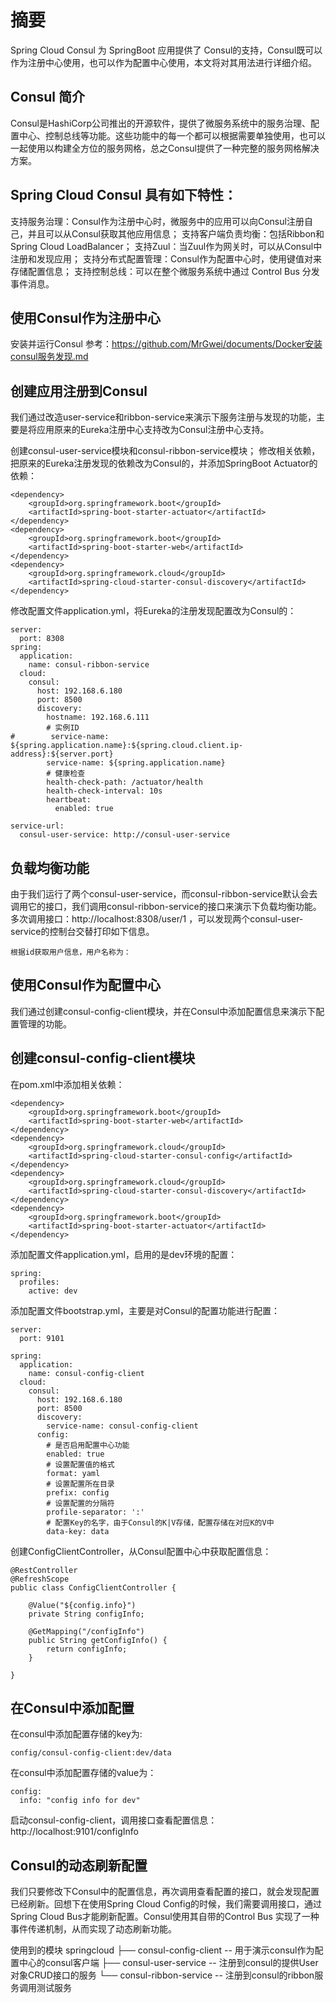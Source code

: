 # 摘要
Spring Cloud Consul 为 SpringBoot 应用提供了 Consul的支持，Consul既可以作为注册中心使用，也可以作为配置中心使用，本文将对其用法进行详细介绍。

## Consul 简介
Consul是HashiCorp公司推出的开源软件，提供了微服务系统中的服务治理、配置中心、控制总线等功能。这些功能中的每一个都可以根据需要单独使用，也可以一起使用以构建全方位的服务网格，总之Consul提供了一种完整的服务网格解决方案。

## Spring Cloud Consul 具有如下特性：
支持服务治理：Consul作为注册中心时，微服务中的应用可以向Consul注册自己，并且可以从Consul获取其他应用信息；
支持客户端负责均衡：包括Ribbon和Spring Cloud LoadBalancer；
支持Zuul：当Zuul作为网关时，可以从Consul中注册和发现应用；
支持分布式配置管理：Consul作为配置中心时，使用键值对来存储配置信息；
支持控制总线：可以在整个微服务系统中通过 Control Bus 分发事件消息。

## 使用Consul作为注册中心
安装并运行Consul
参考：https://github.com/MrGwei/documents/Docker安装consul服务发现.md

## 创建应用注册到Consul
我们通过改造user-service和ribbon-service来演示下服务注册与发现的功能，主要是将应用原来的Eureka注册中心支持改为Consul注册中心支持。

创建consul-user-service模块和consul-ribbon-service模块；
修改相关依赖，把原来的Eureka注册发现的依赖改为Consul的，并添加SpringBoot Actuator的依赖：
```
<dependency>
	<groupId>org.springframework.boot</groupId>
	<artifactId>spring-boot-starter-actuator</artifactId>
</dependency>
<dependency>
	<groupId>org.springframework.boot</groupId>
	<artifactId>spring-boot-starter-web</artifactId>
</dependency>
<dependency>
	<groupId>org.springframework.cloud</groupId>
	<artifactId>spring-cloud-starter-consul-discovery</artifactId>
</dependency>
```

修改配置文件application.yml，将Eureka的注册发现配置改为Consul的：
```
server:
  port: 8308
spring:
  application:
    name: consul-ribbon-service
  cloud:
    consul:
      host: 192.168.6.180
      port: 8500
      discovery:
        hostname: 192.168.6.111
        # 实例ID
#        service-name: ${spring.application.name}:${spring.cloud.client.ip-address}:${server.port}
        service-name: ${spring.application.name}
        # 健康检查
        health-check-path: /actuator/health
        health-check-interval: 10s
        heartbeat:
          enabled: true

service-url:
  consul-user-service: http://consul-user-service
```

## 负载均衡功能
由于我们运行了两个consul-user-service，而consul-ribbon-service默认会去调用它的接口，我们调用consul-ribbon-service的接口来演示下负载均衡功能。
多次调用接口：http://localhost:8308/user/1 ，可以发现两个consul-user-service的控制台交替打印如下信息。
```
根据id获取用户信息，用户名称为：
```

## 使用Consul作为配置中心
我们通过创建consul-config-client模块，并在Consul中添加配置信息来演示下配置管理的功能。

## 创建consul-config-client模块
在pom.xml中添加相关依赖：
```
<dependency>
	<groupId>org.springframework.boot</groupId>
	<artifactId>spring-boot-starter-web</artifactId>
</dependency>
<dependency>
	<groupId>org.springframework.cloud</groupId>
	<artifactId>spring-cloud-starter-consul-config</artifactId>
</dependency>
<dependency>
	<groupId>org.springframework.cloud</groupId>
	<artifactId>spring-cloud-starter-consul-discovery</artifactId>
</dependency>
<dependency>
	<groupId>org.springframework.boot</groupId>
	<artifactId>spring-boot-starter-actuator</artifactId>
</dependency>
```

添加配置文件application.yml，启用的是dev环境的配置：
```
spring:
  profiles:
    active: dev
```

添加配置文件bootstrap.yml，主要是对Consul的配置功能进行配置：
```
server:
  port: 9101

spring:
  application:
    name: consul-config-client
  cloud:
    consul:
      host: 192.168.6.180
      port: 8500
      discovery:
        service-name: consul-config-client
      config:
        # 是否启用配置中心功能
        enabled: true
        # 设置配置值的格式
        format: yaml
        # 设置配置所在目录
        prefix: config
        # 设置配置的分隔符
        profile-separator: ':'
        # 配置Key的名字，由于Consul的K|V存储，配置存储在对应K的V中
        data-key: data

```
创建ConfigClientController，从Consul配置中心中获取配置信息：
```
@RestController
@RefreshScope
public class ConfigClientController {

    @Value("${config.info}")
    private String configInfo;

    @GetMapping("/configInfo")
    public String getConfigInfo() {
        return configInfo;
    }

}
```

## 在Consul中添加配置
在consul中添加配置存储的key为:
```
config/consul-config-client:dev/data
```
在consul中添加配置存储的value为：
```
config:
  info: "config info for dev"
```

启动consul-config-client，调用接口查看配置信息：http://localhost:9101/configInfo


## Consul的动态刷新配置
我们只要修改下Consul中的配置信息，再次调用查看配置的接口，就会发现配置已经刷新。回想下在使用Spring Cloud Config的时候，我们需要调用接口，通过Spring Cloud Bus才能刷新配置。Consul使用其自带的Control Bus 实现了一种事件传递机制，从而实现了动态刷新功能。

使用到的模块
springcloud
├── consul-config-client -- 用于演示consul作为配置中心的consul客户端
├── consul-user-service -- 注册到consul的提供User对象CRUD接口的服务
└── consul-ribbon-service -- 注册到consul的ribbon服务调用测试服务